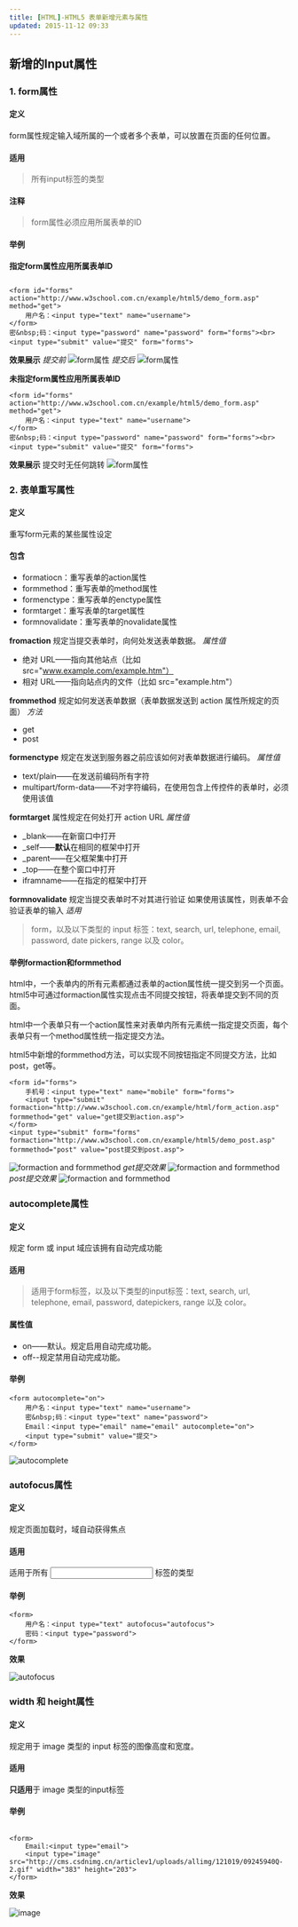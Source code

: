 ```yaml
---
title: [HTML]-HTML5 表单新增元素与属性
updated: 2015-11-12 09:33
---
```



## 新增的**Input**属性

### 1. form属性

#### 定义

form属性规定输入域所属的一个或者多个表单，可以放置在页面的任何位置。

#### 适用

> 所有input标签的类型

#### 注释

> form属性必须应用所属表单的ID

#### 举例
**指定form属性应用所属表单ID**

```

<form id="forms" action="http://www.w3school.com.cn/example/html5/demo_form.asp" method="get">
    用户名：<input type="text" name="username">
</form>
密&nbsp;码：<input type="password" name="password" form="forms"><br>
<input type="submit" value="提交" form="forms">

```
**效果展示**
*提交前*
![form属性](https://raw.githubusercontent.com/tudoubang/Bed/master/html/html-1.png)
*提交后*
![form属性](https://raw.githubusercontent.com/tudoubang/Bed/master/html/html-2.png)

**未指定form属性应用所属表单ID**

```
<form id="forms" action="http://www.w3school.com.cn/example/html5/demo_form.asp" method="get">
    用户名：<input type="text" name="username">
</form>
密&nbsp;码：<input type="password" name="password" form="forms"><br>
<input type="submit" value="提交" form="forms">

```
**效果展示**
提交时无任何跳转
![form属性](https://raw.githubusercontent.com/tudoubang/Bed/master/html/html-1.png)


### 2. 表单重写属性

#### 定义

重写form元素的某些属性设定

#### 包含

- formatiocn：重写表单的action属性
- formmethod：重写表单的method属性
- formenctype：重写表单的enctype属性
- formtarget：重写表单的target属性
- formnovalidate：重写表单的novalidate属性

**fromaction**
规定当提交表单时，向何处发送表单数据。
*属性值*

- 绝对 URL——指向其他站点（比如 src="www.example.com/example.htm"）
- 相对 URL——指向站点内的文件（比如 src="example.htm"）

**frommethod**
规定如何发送表单数据（表单数据发送到 action 属性所规定的页面）
*方法*

- get
- post

**formenctype**
规定在发送到服务器之前应该如何对表单数据进行编码。
*属性值*

- text/plain——在发送前编码所有字符
- multipart/form-data——不对字符编码，在使用包含上传控件的表单时，必须使用该值

**formtarget**
属性规定在何处打开 action URL
*属性值*

- _blank——在新窗口中打开
- _self——**默认**在相同的框架中打开
- _parent——在父框架集中打开
- _top——在整个窗口中打开
- iframname——在指定的框架中打开

**formnovalidate**
规定当提交表单时不对其进行验证
如果使用该属性，则表单不会验证表单的输入
*适用*
> form，以及以下类型的 input 标签：text, search, url, telephone, email, password, date pickers, range 以及 color。


#### 举例formaction和formmethod

html中，一个表单内的所有元素都通过表单的action属性统一提交到另一个页面。html5中可通过formaction属性实现点击不同提交按钮，将表单提交到不同的页面。

html中一个表单只有一个action属性来对表单内所有元素统一指定提交页面，每个表单只有一个method属性统一指定提交方法。

html5中新增的formmethod方法，可以实现不同按钮指定不同提交方法，比如post，get等。

```
<form id="forms">
    手机号：<input type="text" name="mobile" form="forms">
    <input type="submit" formaction="http://www.w3school.com.cn/example/html/form_action.asp" formmethod="get" value="get提交到action.asp">
</form>
<input type="submit" form="forms" formaction="http://www.w3school.com.cn/example/html5/demo_post.asp" formmethod="post" value="post提交到post.asp">

```
![formaction and formmethod](https://raw.githubusercontent.com/tudoubang/Bed/master/html/html-3.png)
*get提交效果*
![formaction and formmethod](https://raw.githubusercontent.com/tudoubang/Bed/master/html/html-4.png)
*post提交效果*
![formaction and formmethod](https://raw.githubusercontent.com/tudoubang/Bed/master/html/html-5.png)

### autocomplete属性

#### 定义

规定 form 或 input 域应该拥有自动完成功能

#### 适用

> 适用于form标签，以及以下类型的input标签：text, search, url, telephone, email, password, datepickers, range 以及 color。

#### 属性值

- on——默认。规定启用自动完成功能。
- off--规定禁用自动完成功能。

#### 举例

```
<form autocomplete="on">
    用户名：<input type="text" name="username">
    密&nbsp;码：<input type="text" name="password">
    Email：<input type="email" name="email" autocomplete="on">
    <input type="submit" value="提交">
</form>

```

![autocomplete](https://raw.githubusercontent.com/tudoubang/Bed/master/html/html-6.png)

### autofocus属性

#### 定义

规定页面加载时，域自动获得焦点

#### 适用

适用于所有 <input> 标签的类型

#### 举例

```
<form>
    用户名：<input type="text" autofocus="autofocus">
    密码：<input type="password">
</form>

```

**效果**

![autofocus](https://raw.githubusercontent.com/tudoubang/Bed/master/html/html-7.png)

### width 和 height属性

#### 定义

规定用于 image 类型的 input 标签的图像高度和宽度。

#### 适用

**只适用**于 image 类型的input标签

#### 举例


```

<form>
    Email:<input type="email">
    <input type="image" src="http://cms.csdnimg.cn/articlev1/uploads/allimg/121019/09245940Q-2.gif" width="383" height="203">
</form>

```

**效果**

![image](https://raw.githubusercontent.com/tudoubang/Bed/master/html/html-8.png)